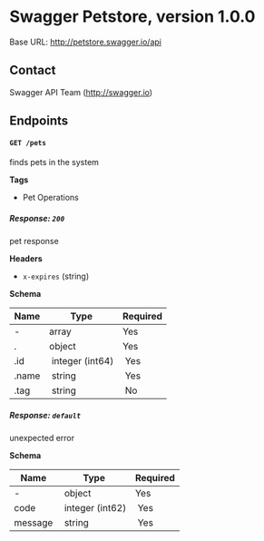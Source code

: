 # Swagger Petstore, version 1.0.0
Base URL: http://petstore.swagger.io/api

## Contact
Swagger API Team (http://swagger.io)

## Endpoints

#### `GET /pets`
finds pets in the system

**Tags**
- Pet Operations

##### Response: `200`
pet response

**Headers**
- `x-expires` (string)

**Schema**

| Name | Type | Required |
| --- | --- | --- |
| - | array | Yes |
| . | object | Yes |
| .id | integer (int64) | Yes |
| .name | string | Yes |
| .tag | string | No |


##### Response: `default`
unexpected error

**Schema**

| Name | Type | Required |
| --- | --- | --- |
| - | object | Yes |
| code | integer (int62) | Yes |
| message | string | Yes |
